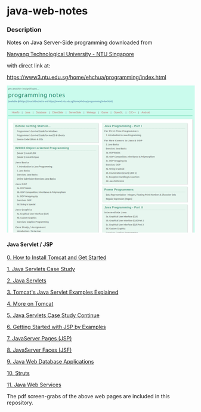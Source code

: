 # java-web-notes

### Description

Notes on Java Server-Side programming downloaded from 

[Nanyang Technological University - NTU Singapore](https://www.ntu.edu.sg/)

with direct link at:

https://www3.ntu.edu.sg/home/ehchua/programming/index.html

![programming notes](https://raw.githubusercontent.com/mmackenzie-syd/java-web-notes/main/source-thb.png)

#### Java Servlet / JSP

[0. How to Install Tomcat and Get Started](https://www3.ntu.edu.sg/home/ehchua/programming/howto/Tomcat_HowTo.html)

[1. Java Servlets Case Study](https://www3.ntu.edu.sg/home/ehchua/programming/java/JavaServletCaseStudy.html)

[2. Java Servlets](https://www3.ntu.edu.sg/home/ehchua/programming/java/JavaServlets.html)

[3. Tomcat's Java Servlet Examples Explained](https://www3.ntu.edu.sg/home/ehchua/programming/java/JavaServletExamples.html)

[4. More on Tomcat](https://www3.ntu.edu.sg/home/ehchua/programming/howto/Tomcat_More.html)

[5. Java Servlets Case Study Continue](https://www3.ntu.edu.sg/home/ehchua/programming/java/JavaServletCaseStudyPart2.html)

[6. Getting Started with JSP by Examples](https://www3.ntu.edu.sg/home/ehchua/programming/java/JSPByExample.html)

[7. JavaServer Pages (JSP)](https://www3.ntu.edu.sg/home/ehchua/programming/java/JavaServerPages.html)

[8. JavaServer Faces (JSF)](https://www3.ntu.edu.sg/home/ehchua/programming/java/JavaServerFaces.html)

[9. Java Web Database Applications](https://www3.ntu.edu.sg/home/ehchua/programming/java/JavaWebDBApp.html)

[10. Struts](https://www3.ntu.edu.sg/home/ehchua/programming/java/Struts2.html)

[11. Java Web Services](https://www3.ntu.edu.sg/home/ehchua/programming/java/JavaWebServices.html)

The pdf screen-grabs of the above web pages are included in this repository.



